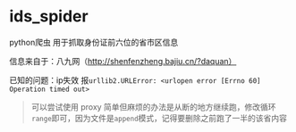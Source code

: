 # ids_spider
python爬虫 用于抓取身份证前六位的省市区信息

信息来自于：八九网（http://shenfenzheng.bajiu.cn/?daquan）

已知的问题：ip失效 报`urllib2.URLError: <urlopen error [Errno 60] Operation timed out>`
> 可以尝试使用 proxy
> 简单但麻烦的办法是从断的地方继续跑，修改循环`range`即可，因为文件是`append`模式，记得要删除之前跑了一半的该省内容
